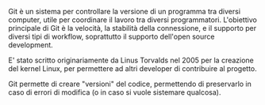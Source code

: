 Git è un sistema per controllare la versione di un programma tra diversi computer, utile per coordinare il lavoro tra diversi programmatori.
L'obiettivo principale di Git è la velocità, la stabilità della connessione, e il supporto per diversi tipi di workflow, soprattutto il supporto dell'open source development.

E' stato scritto originariamente da Linus Torvalds nel 2005 per la creazione del kernel Linux, per permettere ad altri developer di contribuire al progetto.

Git permette di creare "versioni" del codice, permettendo di preservarlo in caso di errori di modifica (o in caso si vuole sistemare qualcosa).